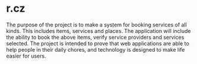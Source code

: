 # r.cz
The purpose of the project is to make a system for booking services of all kinds. This includes items, services and places. The application will include the ability to book the above items, verify service providers and services selected.
The project is intended to prove that web applications are able to help people in their daily chores, and technology is designed to make life easier for users.
